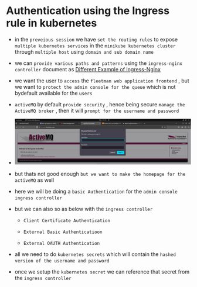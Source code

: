 # Authentication using the Ingress rule in kubernetes

- in the `preveious session` we have `set the routing rules` to expose `multiple kubernetes services` in the `minikube kubernetes cluster` through `multiple host` using `domain and sub domain name`

- we can `provide various paths and patterns` using the `ingress-nginx controller` document as [Different Example of Ingress-Nginx](https://kubernetes.github.io/ingress-nginx/examples)

- we want the user to `access` the `fleetman web application frontend` , but we want to `protect the admin console for the queue` which is not bydefault available for the `users`

- `activeMQ` by default `provide security` , hence being secure `manage the ActiveMQ broker` , then it will `prompt for the username and password`

- ![alt text](image-7.png)

- but thats not good enough `but we want to make the homepage for the activeMQ` as well 

- here we will be doing a `basic Authentication` for the `admin console ingress controller`

- but we can also so as below with the `ingress controller`
    
    - `Client Certificate Authentication`
    
    - `External Basic Authenticatioon` 
    
    - `External OAUTH Authentication`


- all we need to do `kubernetes secrets` which will contain the `hashed version of the username and password` 

- once we setup the `kubernetes secret` we can reference that secret from the `ingress controller`